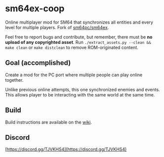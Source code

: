 # sm64ex-coop
Online multiplayer mod for SM64 that synchronizes all entities and every level for multiple players. Fork of [sm64pc/sm64ex](https://github.com/sm64pc/sm64ex). 

Feel free to report bugs and contribute, but remember, there must be **no upload of any copyrighted asset**. 
Run `./extract_assets.py --clean && make clean` or `make distclean` to remove ROM-originated content.

## Goal (accomplished)
Create a mod for the PC port where multiple people can play online together.

Unlike previous online attempts, this one synchronized enemies and events. This allows player to be interacting with the same world at the same time.

## Build

Build instructions are available on the [wiki](https://github.com/djoslin0/sm64ex-coop/wiki).

## Discord
[https://discord.gg/TJVKHS4](https://discord.gg/TJVKHS4)
